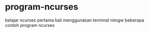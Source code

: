 # program-ncurses
belajar ncurses pertama kali menggunakan terminal mingw
 beberapa contoh program ncurses
